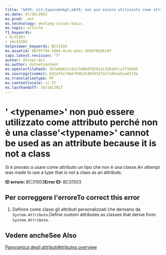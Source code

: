 ```yaml
---
title: "&#39; &lt;typename&gt;&#39; non può essere utilizzato come attributo perché non è una classe"
ms.date: 07/20/2015
ms.prod: .net
ms.technology: devlang-visual-basic
ms.topic: article
f1_keywords:
- bc31503
- vbc31503
helpviewer_keywords: BC31503
ms.assetid: 9979f794-5d6d-4cc6-a2ec-303078626c0f
caps.latest.revision: "7"
author: dotnet-bot
ms.author: dotnetcontent
ms.openlocfilehash: 347ebb621c6127496dfd241a13383dfca7f381b6
ms.sourcegitcommit: bd1ef61f4bb794b25383d3d72e71041a5ced172e
ms.translationtype: MT
ms.contentlocale: it-IT
ms.lasthandoff: 10/18/2017
---
```

# <a name="39lttypenamegt39-cannot-be-used-as-an-attribute-because-it-is-not-a-class"></a><span data-ttu-id="aa639-102">&#39; &lt;typename&gt;&#39; non può essere utilizzato come attributo perché non è una classe</span><span class="sxs-lookup"><span data-stu-id="aa639-102">&#39;&lt;typename&gt;&#39; cannot be used as an attribute because it is not a class</span></span>
<span data-ttu-id="aa639-103">Si è provato a usare come attributo un tipo che non è una classe.</span><span class="sxs-lookup"><span data-stu-id="aa639-103">An attempt was made to use a type that is not a class as an attribute.</span></span>  
  
 <span data-ttu-id="aa639-104">**ID errore:** BC31503</span><span class="sxs-lookup"><span data-stu-id="aa639-104">**Error ID:** BC31503</span></span>  
  
## <a name="to-correct-this-error"></a><span data-ttu-id="aa639-105">Per correggere l'errore</span><span class="sxs-lookup"><span data-stu-id="aa639-105">To correct this error</span></span>  
  
1.  <span data-ttu-id="aa639-106">Definire come classi gli attributi personalizzati che derivano da `System.Attribute`.</span><span class="sxs-lookup"><span data-stu-id="aa639-106">Define custom attributes as classes that derive from `System.Attribute`.</span></span>  
  
## <a name="see-also"></a><span data-ttu-id="aa639-107">Vedere anche</span><span class="sxs-lookup"><span data-stu-id="aa639-107">See Also</span></span>  
 [<span data-ttu-id="aa639-108">Panoramica degli attributi</span><span class="sxs-lookup"><span data-stu-id="aa639-108">Attributes overview</span></span>](~/docs/visual-basic/programming-guide/concepts/attributes/index.md)
